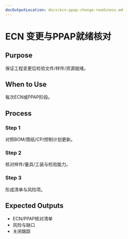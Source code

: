 ```yaml
---
docOutputLocation: docs/ecn-ppap-change-readiness.md
---
```


# ECN 变更与PPAP就绪核对

## Purpose

保证工程变更后检验文件/样件/资源就绪。

## When to Use

每次ECN或PPAP阶段。

## Process

### Step 1

对照BOM/图纸/CP/控制计划更新。

### Step 2

核对样件/量具/工装与检验能力。

### Step 3

形成清单与风险项。

## Expected Outputs

- ECN/PPAP核对清单
- 风险与缺口
- 关闭跟踪
